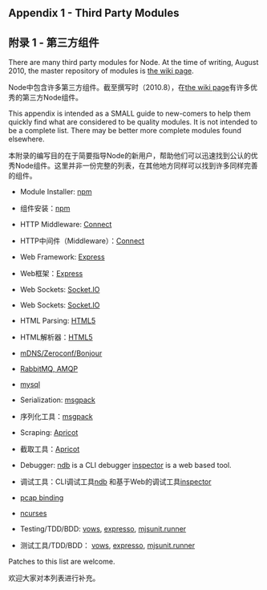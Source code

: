 ## Appendix 1 - Third Party Modules
## 附录 1 - 第三方组件

There are many third party modules for Node. At the time of writing, August
2010, the master repository of modules is
[the wiki page](http://github.com/ry/node/wiki/modules).

Node中包含许多第三方组件。截至撰写时（2010.8），在[the wiki page](http://github.com/ry/node/wiki/modules)有许多优秀的第三方Node组件。

This appendix is intended as a SMALL guide to new-comers to help them
quickly find what are considered to be quality modules. It is not intended
to be a complete list.  There may be better more complete modules found
elsewhere.

本附录的编写目的在于简要指导Node的新用户，帮助他们可以迅速找到公认的优秀Node组件。这里并非一份完整的列表，在其他地方同样可以找到许多同样完善的组件。

- Module Installer: [npm](http://github.com/isaacs/npm)

- 组件安装：[npm](http://github.com/isaacs/npm) 

- HTTP Middleware: [Connect](http://github.com/senchalabs/connect)

- HTTP中间件（Middleware）：[Connect](http://github.com/senchalabs/connect)

- Web Framework: [Express](http://github.com/visionmedia/express)

- Web框架：[Express](http://github.com/visionmedia/express)

- Web Sockets: [Socket.IO](http://github.com/LearnBoost/Socket.IO-node)

- Web Sockets: [Socket.IO](http://github.com/LearnBoost/Socket.IO-node)

- HTML Parsing: [HTML5](http://github.com/aredridel/html5)

- HTML解析器：[HTML5](http://github.com/aredridel/html5)

- [mDNS/Zeroconf/Bonjour](http://github.com/agnat/node_mdns)

- [RabbitMQ, AMQP](http://github.com/ry/node-amqp)

- [mysql](http://github.com/felixge/node-mysql)

- Serialization: [msgpack](http://github.com/pgriess/node-msgpack)

- 序列化工具：[msgpack](http://github.com/pgriess/node-msgpack)

- Scraping: [Apricot](http://github.com/silentrob/Apricot)

- 截取工具：[Apricot](http://github.com/silentrob/Apricot)

- Debugger: [ndb](http://github.com/smtlaissezfaire/ndb) is a CLI debugger
  [inspector](http://github.com/dannycoates/node-inspector) is a web based
  tool.

- 调试工具：CLI调试工具[ndb](http://github.com/smtlaissezfaire/ndb)
  和基于Web的调试工具[inspector](http://github.com/dannycoates/node-inspector)

- [pcap binding](http://github.com/mranney/node_pcap)

- [ncurses](http://github.com/mscdex/node-ncurses)

- Testing/TDD/BDD: [vows](http://vowsjs.org/),
  [expresso](http://github.com/visionmedia/expresso),
  [mjsunit.runner](http://github.com/tmpvar/mjsunit.runner)

- 测试工具/TDD/BDD： [vows](http://vowsjs.org/),
  [expresso](http://github.com/visionmedia/expresso),
  [mjsunit.runner](http://github.com/tmpvar/mjsunit.runner)


Patches to this list are welcome.

欢迎大家对本列表进行补充。